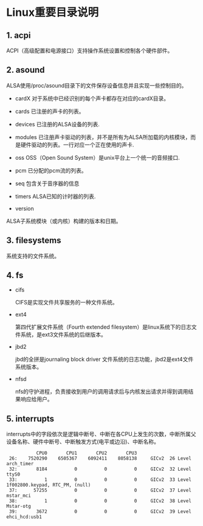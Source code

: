 # Linux重要目录说明



## 1. acpi

ACPI（高级配置和电源接口）支持操作系统设置和控制各个硬件部件。



## 2. asound
ALSA使用/proc/asound目录下的文件保存设备信息并且实现一些控制目的。

* cardX
  对于系统中已经识别的每个声卡都存在对应的cardX目录。

*  cards
  已注册的声卡的列表。

*  devices
  已注册的ALSA设备的列表.

* modules
  已注册声卡驱动的列表，并不是所有为ALSA所加载的内核模块，而是硬件驱动的列表。一行对应一个正在使用的声卡.

* oss
  OSS（Open Sound System）是unix平台上一个统一的音频接口.

*  pcm
  已分配的pcm流的列表。

*  seq
   包含关于音序器的信息

* timers
  ALSA已知的计时器的列表.

*  version

  ALSA子系统模块（或内核）构建的版本和日期。

  

## 3. filesystems

系统支持的文件系统。



## 4. fs

* cifs

  CIFS是实现文件共享服务的一种文件系统。

* ext4

  第四代扩展文件系统（Fourth extended filesystem）是linux系统下的日志文件系统，是ext3文件系统的后继版本。

* jbd2

  jbd的全拼是journaling block driver 文件系统的日志功能，jbd2是ext4文件系统版本。

* nfsd

  nfs的守护进程，负责接收到用户的调用请求后与内核发出请求并得到调用结果响应给用户。

## 5. interrupts

interrupts中的字段依次是逻辑中断号、中断在各CPU上发生的次数，中断所属父设备名称、硬件中断号、中断触发方式(电平或边沿)、中断名称。

```
           CPU0       CPU1       CPU2       CPU3       
 26:    7520290    6505367    6092411    8058138     GICv2  26 Level     arch_timer
 32:       8184          0          0          0     GICv2  32 Level     ttyS0
 33:          1          0          0          0     GICv2  33 Level     1f002800.keypad, RTC_PM, (null)
 37:      57255          0          0          0     GICv2  37 Level     mstar_mci
 38:          1          0          0          0     GICv2  38 Level     Mstar-otg
 39:       3672          0          0          0     GICv2  39 Level     ehci_hcd:usb1
```
















































